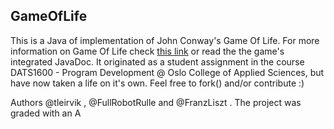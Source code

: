 ## GameOfLife


This is a Java of implementation of John Conway's Game Of Life. For more information on Game Of Life check [this link](https://en.wikipedia.org/wiki/Conway%27s_Game_of_Life) 
or read the the game's integrated JavaDoc. 
It originated as a student assignment in the course DATS1600 - Program Development @ Oslo College of Applied Sciences, but have now
taken a life on it's own. Feel free to fork() and/or contribute :)

Authors @tleirvik , @FullRobotRulle and @FranzLiszt . The project was graded with an A
